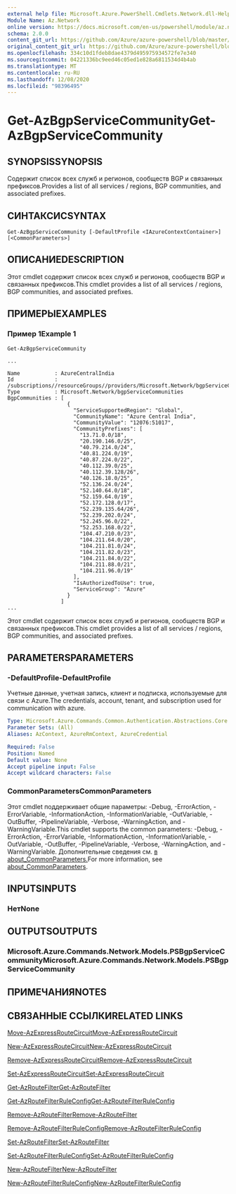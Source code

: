 ```yaml
---
external help file: Microsoft.Azure.PowerShell.Cmdlets.Network.dll-Help.xml
Module Name: Az.Network
online version: https://docs.microsoft.com/en-us/powershell/module/az.network/get-azbgpservicecommunity
schema: 2.0.0
content_git_url: https://github.com/Azure/azure-powershell/blob/master/src/Network/Network/help/Get-AzBgpServiceCommunity.md
original_content_git_url: https://github.com/Azure/azure-powershell/blob/master/src/Network/Network/help/Get-AzBgpServiceCommunity.md
ms.openlocfilehash: 334c10d1fdeb8dae4379d495975934572fe7e340
ms.sourcegitcommit: 04221336bc9eed46c05ed1e828a6811534d4b4ab
ms.translationtype: MT
ms.contentlocale: ru-RU
ms.lasthandoff: 12/08/2020
ms.locfileid: "98396495"
---
```

# <span data-ttu-id="96548-101">Get-AzBgpServiceCommunity</span><span class="sxs-lookup"><span data-stu-id="96548-101">Get-AzBgpServiceCommunity</span></span>

## <span data-ttu-id="96548-102">SYNOPSIS</span><span class="sxs-lookup"><span data-stu-id="96548-102">SYNOPSIS</span></span>
<span data-ttu-id="96548-103">Содержит список всех служб и регионов, сообществ BGP и связанных префиксов.</span><span class="sxs-lookup"><span data-stu-id="96548-103">Provides a list of all services / regions, BGP communities, and associated prefixes.</span></span>

## <span data-ttu-id="96548-104">СИНТАКСИС</span><span class="sxs-lookup"><span data-stu-id="96548-104">SYNTAX</span></span>

```
Get-AzBgpServiceCommunity [-DefaultProfile <IAzureContextContainer>] [<CommonParameters>]
```

## <span data-ttu-id="96548-105">ОПИСАНИЕ</span><span class="sxs-lookup"><span data-stu-id="96548-105">DESCRIPTION</span></span>
<span data-ttu-id="96548-106">Этот cmdlet содержит список всех служб и регионов, сообществ BGP и связанных префиксов.</span><span class="sxs-lookup"><span data-stu-id="96548-106">This cmdlet provides a list of all services / regions, BGP communities, and associated prefixes.</span></span>

## <span data-ttu-id="96548-107">ПРИМЕРЫ</span><span class="sxs-lookup"><span data-stu-id="96548-107">EXAMPLES</span></span>

### <span data-ttu-id="96548-108">Пример 1</span><span class="sxs-lookup"><span data-stu-id="96548-108">Example 1</span></span>
```
Get-AzBgpServiceCommunity

...

Name           : AzureCentralIndia
Id             : /subscriptions//resourceGroups//providers/Microsoft.Network/bgpServiceCommunities/AzureCentralIndia
Type           : Microsoft.Network/bgpServiceCommunities
BgpCommunities : [
                   {
                     "ServiceSupportedRegion": "Global",
                     "CommunityName": "Azure Central India",
                     "CommunityValue": "12076:51017",
                     "CommunityPrefixes": [
                       "13.71.0.0/18",
                       "20.190.146.0/25",
                       "40.79.214.0/24",
                       "40.81.224.0/19",
                       "40.87.224.0/22",
                       "40.112.39.0/25",
                       "40.112.39.128/26",
                       "40.126.18.0/25",
                       "52.136.24.0/24",
                       "52.140.64.0/18",
                       "52.159.64.0/19",
                       "52.172.128.0/17",
                       "52.239.135.64/26",
                       "52.239.202.0/24",
                       "52.245.96.0/22",
                       "52.253.168.0/22",
                       "104.47.210.0/23",
                       "104.211.64.0/20",
                       "104.211.81.0/24",
                       "104.211.82.0/23",
                       "104.211.84.0/22",
                       "104.211.88.0/21",
                       "104.211.96.0/19"
                     ],
                     "IsAuthorizedToUse": true,
                     "ServiceGroup": "Azure"
                   }
                 ]
...
```

<span data-ttu-id="96548-109">Этот cmdlet содержит список всех служб и регионов, сообществ BGP и связанных префиксов.</span><span class="sxs-lookup"><span data-stu-id="96548-109">This cmdlet provides a list of all services / regions, BGP communities, and associated prefixes.</span></span>

## <span data-ttu-id="96548-110">PARAMETERS</span><span class="sxs-lookup"><span data-stu-id="96548-110">PARAMETERS</span></span>

### <span data-ttu-id="96548-111">-DefaultProfile</span><span class="sxs-lookup"><span data-stu-id="96548-111">-DefaultProfile</span></span>
<span data-ttu-id="96548-112">Учетные данные, учетная запись, клиент и подписка, используемые для связи с Azure.</span><span class="sxs-lookup"><span data-stu-id="96548-112">The credentials, account, tenant, and subscription used for communication with azure.</span></span>

```yaml
Type: Microsoft.Azure.Commands.Common.Authentication.Abstractions.Core.IAzureContextContainer
Parameter Sets: (All)
Aliases: AzContext, AzureRmContext, AzureCredential

Required: False
Position: Named
Default value: None
Accept pipeline input: False
Accept wildcard characters: False
```

### <span data-ttu-id="96548-113">CommonParameters</span><span class="sxs-lookup"><span data-stu-id="96548-113">CommonParameters</span></span>
<span data-ttu-id="96548-114">Этот cmdlet поддерживает общие параметры: -Debug, -ErrorAction, -ErrorVariable, -InformationAction, -InformationVariable, -OutVariable, -OutBuffer, -PipelineVariable, -Verbose, -WarningAction, and -WarningVariable.</span><span class="sxs-lookup"><span data-stu-id="96548-114">This cmdlet supports the common parameters: -Debug, -ErrorAction, -ErrorVariable, -InformationAction, -InformationVariable, -OutVariable, -OutBuffer, -PipelineVariable, -Verbose, -WarningAction, and -WarningVariable.</span></span> <span data-ttu-id="96548-115">Дополнительные сведения см. [в about_CommonParameters.](http://go.microsoft.com/fwlink/?LinkID=113216)</span><span class="sxs-lookup"><span data-stu-id="96548-115">For more information, see [about_CommonParameters](http://go.microsoft.com/fwlink/?LinkID=113216).</span></span>

## <span data-ttu-id="96548-116">INPUTS</span><span class="sxs-lookup"><span data-stu-id="96548-116">INPUTS</span></span>

### <span data-ttu-id="96548-117">Нет</span><span class="sxs-lookup"><span data-stu-id="96548-117">None</span></span>

## <span data-ttu-id="96548-118">OUTPUTS</span><span class="sxs-lookup"><span data-stu-id="96548-118">OUTPUTS</span></span>

### <span data-ttu-id="96548-119">Microsoft.Azure.Commands.Network.Models.PSBgpServiceCommunity</span><span class="sxs-lookup"><span data-stu-id="96548-119">Microsoft.Azure.Commands.Network.Models.PSBgpServiceCommunity</span></span>

## <span data-ttu-id="96548-120">ПРИМЕЧАНИЯ</span><span class="sxs-lookup"><span data-stu-id="96548-120">NOTES</span></span>

## <span data-ttu-id="96548-121">СВЯЗАННЫЕ ССЫЛКИ</span><span class="sxs-lookup"><span data-stu-id="96548-121">RELATED LINKS</span></span>

[<span data-ttu-id="96548-122">Move-AzExpressRouteCircuit</span><span class="sxs-lookup"><span data-stu-id="96548-122">Move-AzExpressRouteCircuit</span></span>](Move-AzExpressRouteCircuit.md)

[<span data-ttu-id="96548-123">New-AzExpressRouteCircuit</span><span class="sxs-lookup"><span data-stu-id="96548-123">New-AzExpressRouteCircuit</span></span>](New-AzExpressRouteCircuit.md)

[<span data-ttu-id="96548-124">Remove-AzExpressRouteCircuit</span><span class="sxs-lookup"><span data-stu-id="96548-124">Remove-AzExpressRouteCircuit</span></span>](Remove-AzExpressRouteCircuit.md)

[<span data-ttu-id="96548-125">Set-AzExpressRouteCircuit</span><span class="sxs-lookup"><span data-stu-id="96548-125">Set-AzExpressRouteCircuit</span></span>](Set-AzExpressRouteCircuit.md)

[<span data-ttu-id="96548-126">Get-AzRouteFilter</span><span class="sxs-lookup"><span data-stu-id="96548-126">Get-AzRouteFilter</span></span>](Get-AzRouteFilter.md)

[<span data-ttu-id="96548-127">Get-AzRouteFilterRuleConfig</span><span class="sxs-lookup"><span data-stu-id="96548-127">Get-AzRouteFilterRuleConfig</span></span>](Get-AzRouteFilterRuleConfig.md)

[<span data-ttu-id="96548-128">Remove-AzRouteFilter</span><span class="sxs-lookup"><span data-stu-id="96548-128">Remove-AzRouteFilter</span></span>](Remove-AzRouteFilter.md)

[<span data-ttu-id="96548-129">Remove-AzRouteFilterRuleConfig</span><span class="sxs-lookup"><span data-stu-id="96548-129">Remove-AzRouteFilterRuleConfig</span></span>](Remove-AzRouteFilterRuleConfig.md)

[<span data-ttu-id="96548-130">Set-AzRouteFilter</span><span class="sxs-lookup"><span data-stu-id="96548-130">Set-AzRouteFilter</span></span>](Set-AzRouteFilter.md)

[<span data-ttu-id="96548-131">Set-AzRouteFilterRuleConfig</span><span class="sxs-lookup"><span data-stu-id="96548-131">Set-AzRouteFilterRuleConfig</span></span>](Set-AzRouteFilterRuleConfig.md)

[<span data-ttu-id="96548-132">New-AzRouteFilter</span><span class="sxs-lookup"><span data-stu-id="96548-132">New-AzRouteFilter</span></span>](New-AzRouteFilter.md)

[<span data-ttu-id="96548-133">New-AzRouteFilterRuleConfig</span><span class="sxs-lookup"><span data-stu-id="96548-133">New-AzRouteFilterRuleConfig</span></span>](New-AzRouteFilterRuleConfig.md)
